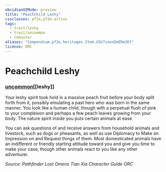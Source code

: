 ```yaml
---
obsidianUIMode: preview
title: "Peachchild Leshy"
cssclasses: pf2e,pf2e-action
tags:
  - trait/leshy
  - trait/uncommon
  - remaster
aliases: "Compendium.pf2e.heritages.Item.G5U7zxwxDmERm3EY"
license: ORC
---
```

# Peachchild Leshy

### [uncommon](uncommon "Uncommon Rarity Trait")[[leshy]]






Your leshy spirit took hold in a massive peach fruit before your body split forth from it, possibly emulating a past hero who was born in the same manner. You look like a human child, though with a perpetual flush of pink to your complexion and perhaps a few peach leaves growing from your body. The nature spirit inside you puts certain animals at ease.

You can ask questions of and receive answers from household animals and livestock, such as dogs or pheasants, as well as use Diplomacy to Make an Impression on and Request things of them. Most domesticated animals have an indifferent or friendly starting attitude toward you and give you time to make your case, though other animals react to you like any other adventurer.

*Source: Pathfinder Lost Omens Tian Xia Character Guide*
*ORC*